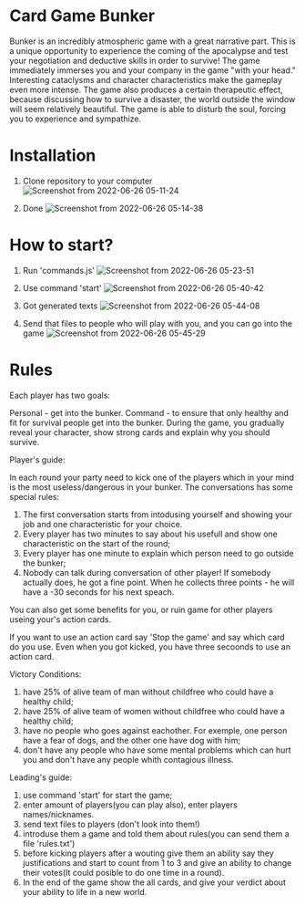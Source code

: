 # Card Game Bunker

Bunker is an incredibly atmospheric game with a great narrative part. This is a unique opportunity to experience the coming of the apocalypse and test your negotiation and deductive skills in order to survive! The game immediately immerses you and your company in the game "with your head." Interesting cataclysms and character characteristics make the gameplay even more intense. The game also produces a certain therapeutic effect, because discussing how to survive a disaster, the world outside the window will seem relatively beautiful. The game is able to disturb the soul, forcing you to experience and sympathize.

# Installation

1) Clone repository to your computer
![Screenshot from 2022-06-26 05-11-24](https://user-images.githubusercontent.com/89908643/175796475-9e88548e-16cc-4957-b452-6e66ac178f6e.png)

2) Done
![Screenshot from 2022-06-26 05-14-38](https://user-images.githubusercontent.com/89908643/175796530-45e8b838-95ff-4391-a595-ebf37145b10a.png)

# How to start?

1) Run 'commands.js'
![Screenshot from 2022-06-26 05-23-51](https://user-images.githubusercontent.com/89908643/175796741-463f8a7b-65ec-4207-9c2d-2e7cdd5cb512.png)

2) Use command 'start'
![Screenshot from 2022-06-26 05-40-42](https://user-images.githubusercontent.com/89908643/175797090-98cf93d1-6c8f-44aa-81e4-b03526acdb72.png)

3) Got generated texts
![Screenshot from 2022-06-26 05-44-08](https://user-images.githubusercontent.com/89908643/175797174-409590dc-33e3-4baa-9fde-a3e002221232.png)

4) Send that files to people who will play with you, and you can go into the game
![Screenshot from 2022-06-26 05-45-29](https://user-images.githubusercontent.com/89908643/175797225-62f8e650-c8e2-49a9-ba50-2c23021fd510.png)

# Rules

Each player has two goals:

Personal - get into the bunker. 
Command - to ensure that only healthy and fit for survival people get into the bunker. During the game, you gradually reveal your character, show strong cards and explain why you should survive.

Player's guide:

In each round your party need to kick one of the players which in your mind is the most useless/dangerous in your bunker. 
The conversations has some special rules:
1) The first conversation starts from intodusing yourself and showing your job and one characteristic for your choice. 
2) Every player has two minutes to say about his usefull and show one characteristic on the start of the round; 
3) Every player has one minute to explain which person need to go outside the bunker;
4) Nobody can talk during conversation of other player! If somebody actually does, he got a fine point. When he collects three points - he will have a -30 seconds for his next speach. 

You can also get some benefits for you, or ruin game for other players useing your's action cards.

If you want to use an action card say 'Stop the game' and say which card do you use. Even when you got kicked, you have three secoonds to use an action card.

Victory Conditions:
1) have 25% of alive team of man without childfree who could have a healthy child;
2) have 25% of alive team of women without childfree who could have a healthy child;
3) have no people who goes against eachother. For exemple, one person have a fear of dogs, and the other one have dog with him;
4) don't have any people who have some mental problems which can hurt you and don't have any people whith contagious illness.

Leading's guide:

1) use command 'start' for start the game;
2) enter amount of players(you can play also), enter players names/nicknames.
3) send text files to players (don't look into them!)
4) introduse them a game and told them about rules(you  can send them a file 'rules.txt')
5) before kicking players after a wouting give them an ability say they justifications and start to count from 1 to 3 and give an ability to change their votes(It could posible to do one time in a round).
6) In the end of the game show the all cards, and give your verdict about your ability to life in a new world.
